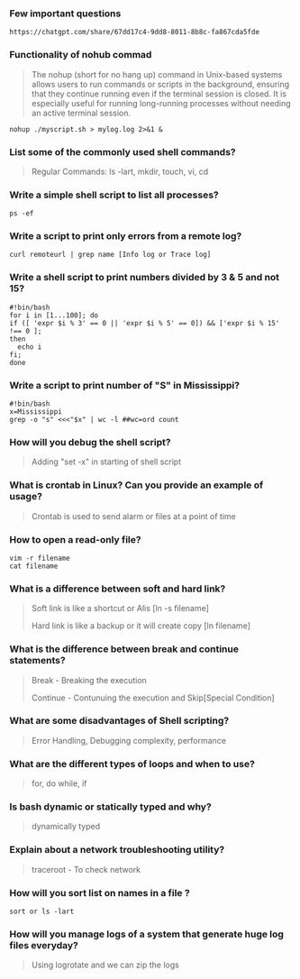 ### Few important questions
```
https://chatgpt.com/share/67dd17c4-9dd8-8011-8b8c-fa867cda5fde
```

### Functionality of nohub commad
> The nohup (short for no hang up) command in Unix-based systems allows users to run commands or scripts in the background, ensuring that they continue running even if the terminal session is closed. It is especially useful for running long-running processes without needing an active terminal session.
```
nohup ./myscript.sh > mylog.log 2>&1 &
```

### List some of the commonly used shell commands? 
>Regular Commands: ls -lart, mkdir, touch, vi, cd

### Write a simple shell script to list all processes?
```
ps -ef
```

### Write a script to print only errors from a remote log?
```
curl remoteurl | grep name [Info log or Trace log]
```

### Write a shell script to print numbers divided by 3 & 5 and not 15?
```
#!bin/bash
for i in [1...100]; do
if ([ 'expr $i % 3' == 0 || 'expr $i % 5' == 0]) && ['expr $i % 15' !== 0 ];
then
  echo i
fi;
done
```

### Write a script to print number of "S" in Mississippi?
```
#!bin/bash
x=Mississippi
grep -o "s" <<<"$x" | wc -l ##wc=ord count
```

### How will you debug the shell script?
>Adding "set -x" in starting of shell script

### What is crontab in Linux? Can you provide an example of usage?
>Crontab is used to send alarm or files at a point of time

### How to open a read-only file?
```
vim -r filename 
cat filename
```
### What is a difference between soft and hard link?
>Soft link is like a shortcut or Alis [ln -s filename]
>
>Hard link is like a backup or it will create copy [ln filename]

### What is the difference between break and continue statements?
>Break - Breaking the execution
>
>Continue - Contunuing the execution and Skip[Special Condition]

### What are some disadvantages of Shell scripting?
>Error Handling, Debugging complexity, performance

### What are the different types of loops and when to use?
>for, do while, if

### Is bash dynamic or statically typed and why?
>dynamically typed

### Explain about a network troubleshooting utility?
>traceroot - To check network

### How will you sort list on names in a file ?
```
sort or ls -lart
```

### How will you manage logs of a system that generate huge log files everyday?
>Using logrotate and we can zip the logs